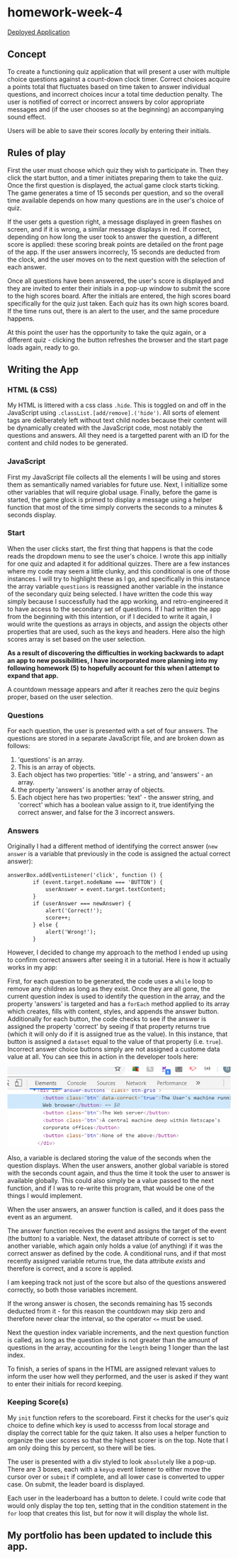 # homework-week-4

[Deployed Application](https://agtravis.github.io/homework-week-4/index.html)

## Concept

To create a functioning quiz application that will present a user with multiple choice questions against a count-down clock timer. Correct choices acquire a points total that fluctuates based on time taken to answer individual questions, and incorrect choices incur a total time deduction penalty. The user is notified of correct or incorrect answers by color appropriate messages and (if the user chooses so at the beginning) an accompanying sound effect.

Users will be able to save their scores _locally_ by entering their initials.

## Rules of play

First the user must choose which quiz they wish to participate in. Then they click the start button, and a timer initiates preparing them to take the quiz. Once the first question is displayed, the actual game clock starts ticking. The game generates a time of 15 seconds per question, and so the overall time available depends on how many questions are in the user's choice of quiz.

If the user gets a question right, a message displayed in green flashes on screen, and if it is wrong, a similar message displays in red. If correct, depending on how long the user took to answer the question, a different score is applied: these scoring break points are detailed on the front page of the app. If the user answers incorrecly, 15 seconds are deducted from the clock, and the user moves on to the next question with the selection of each answer.

Once all questions have been answered, the user's score is displayed and they are invited to enter their initials in a pop-up window to submit the score to the high scores board. After the initials are entered, the high scores board specifically for the quiz just taken. Each quiz has its own high scores board. If the time runs out, there is an alert to the user, and the same procedure happens.

At this point the user has the opportunity to take the quiz again, or a different quiz - clicking the button refreshes the browser and the start page loads again, ready to go.

## Writing the App

### HTML (& CSS)

My HTML is littered with a css class `.hide`. This is toggled on and off in the JavaScript using `.classList.[add/remove].('hide')`. All sorts of element tags are deliberately left without text child nodes because their content will be dynamically created with the JavaScript code, most notably the questions and answers. All they need is a targetted parent with an ID for the content and child nodes to be generated.

### JavaScript

First my JavaScript file collects all the elements I will be using and stores them as semantically named variables for future use. Next, I initiallize some other variables that will require global usage. Finally, before the game is started, the game glock is primed to display a message using a helper function that most of the time simply converts the seconds to a minutes & seconds display.

### Start

When the user clicks start, the first thing that happens is that the code reads the dropdown menu to see the user's choice. I wrote this app initially for one quiz and adapted it for additional quizzes. There are a few instances where my code may seem a little clunky, and this conditional is one of those instances. I will try to highlight these as I go, and specifically in this instance the array variable `questions` is reassigned another variable in the instance of the secondary quiz being selected. I have written the code this way simply because I successfully had the app working, and retro-engineered it to have access to the secondary set of questions. If I had written the app from the beginning with this intention, or if I decided to write it again, I would write the questions as arrays in objects, and assign the objects other properties that are used, such as the keys and headers. Here also the high scores array is set based on the user selection.

**As a result of discovering the difficulties in working backwards to adapt an app to new possibilities, I have incorporated more planning into my following homework (5) to hopefully account for this when I attempt to expand that app.**

A countdown message appears and after it reaches zero the quiz begins proper, based on the user selection.

### Questions

For each question, the user is presented with a set of four answers. The questions are stored in a separate JavaScript file, and are broken down as follows:

1. 'questions' is an array.
1. This is an array of objects.
1. Each object has two properties: 'title' - a string, and 'answers' - an array.
1. the property 'answers' is another array of objects.
1. Each object here has two properties: 'text' - the answer string, and 'correct' which has a boolean value assign to it, true identifying the correct answer, and false for the 3 incorrect answers.

### Answers

Originally I had a different method of identifying the correct answer (`new answer` is a variable that previously in the code is assigned the actual correct answer):

    answerBox.addEventListener('click', function () {
            if (event.target.nodeName === 'BUTTON') {
                userAnswer = event.target.textContent;
            }
            if (userAnswer === newAnswer) {
                alert('Correct!');
                score++;
            } else {
                alert('Wrong!');
            }

However, I decided to change my approach to the method I ended up using to confirm correct answers after seeing it in a tutorial. Here is how it actually works in my app:

First, for each question to be generated, the code uses a `while` loop to remove any children as long as they exist. Once they are all gone, the current question index is used to identify the question in the array, and the property 'answers' is targeted and has a `forEach` method applied to its array which creates, fills with content, styles, and appends the answer button. Additionally for each button, the code checks to see if the answer is assigned the property 'correct' by seeing if that property returns true (which it will only do if it is assigned true as the value). In this instance, that button is assigned a `dataset` equal to the value of that property (i.e. `true`). Incorrect answer choice buttons simply are not assigned a custome data value at all. You can see this in action in the developer tools here:

![dataset](https://github.com/agtravis/homework-week-4/blob/master/assets/images/dataset.PNG)

Also, a variable is declared storing the value of the seconds when the question displays. When the user answers, another global variable is stored with the seconds count again, and thus the time it took the user to answer is available globally. This could also simply be a value passed to the next function, and if I was to re-write this program, that would be one of the things I would implement.

When the user answers, an answer function is called, and it does pass the event as an argument.

The answer function receives the event and assigns the target of the event (the button) to a variable. Next, the dataset attribute of correct is set to another variable, which again only holds a value (of anything) if it was the correct answer as defined by the code. A conditional runs, and if that most recently assigned variable returns true, the data attribute _exists_ and therefore is correct, and a score is applied.

I am keeping track not just of the score but also of the questions answered correctly, so both those variables increment.

If the wrong answer is chosen, the seconds remaining has 15 seconds deducted from it - for this reason the countdown may skip zero and therefore never clear the interval, so the operator `<=` must be used.

Next the question index variable increments, and the next question function is called, as long as the question index is not greater than the amount of questions in the array, accounting for the `length` being 1 longer than the last index.

To finish, a series of spans in the HTML are assigned relevant values to inform the user how well they performed, and the user is asked if they want to enter their initials for record keeping.

### Keeping Score(s)

My `init` function refers to the scoreboard. First it checks for the user's quiz choice to define which key is used to accesss from local storage and display the correct table for the quiz taken. It also uses a helper function to organize the user scores so that the highest scorer is on the top. Note that I am only doing this by percent, so there will be ties.

The user is presented with a div styled to look `absolute`ly like a pop-up. There are 3 boxes, each with a `keyup` event listener to either move the cursor over or `submit` if complete, and all lower case is converted to upper case. On submit, the leader board is displayed.

Each user in the leaderboard has a button to delete. I could write code that would only display the top ten, setting that in the condition statement in the `for` loop that creates this list, but for now it will display the whole list.

## My portfolio has been updated to include this app.
